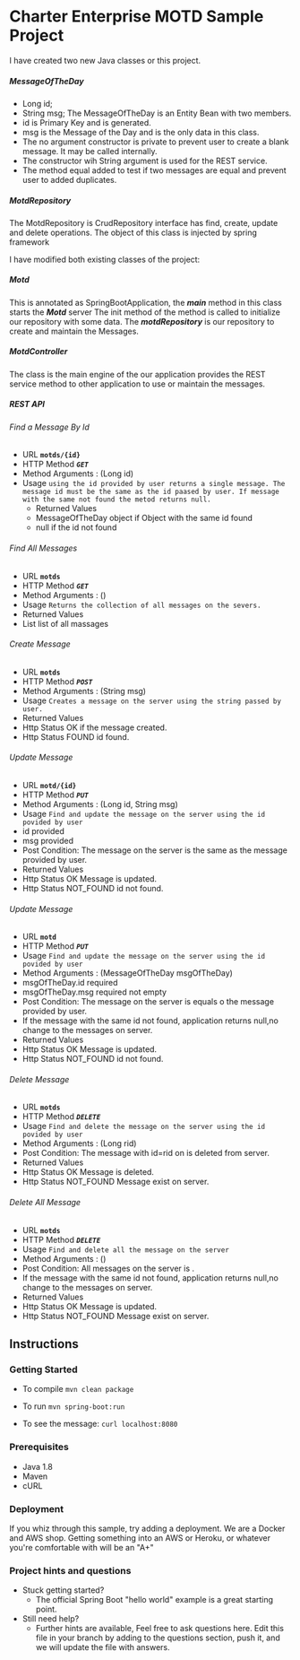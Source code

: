 # Charter Enterprise MOTD Sample Project
I have created two new Java classes or this project.
##### MessageOfTheDay
* Long id;
* String msg;
The MessageOfTheDay is an Entity Bean with two members.
* id is Primary Key and is generated.
* msg is the Message of the Day and is the only data in this class.
* The no argument constructor is private to prevent user to create a blank message. It may be called internally.
* The constructor wih String argument is used for the REST service. 
* The method equal added to test if two messages are equal and prevent user to added duplicates.  
##### MotdRepository
The MotdRepository is CrudRepository interface has find, create, update and delete operations. 
The object of this class is injected by spring framework

I have modified both existing classes of the project:
##### Motd 
This is annotated as SpringBootApplication, the **_main_** method in this class starts the **_Motd_** server
The init method of the method is called to initialize our repository with some data.
The **_motdRepository_** is our repository to create and maintain the Messages.   
##### MotdController
The class is the main engine of the our application provides the REST service method to other application to use or maintain the messages.   
##### REST API  
###### Find a Message By Id 
* URL **`motds/{id}`**  
* HTTP Method **_`GET`_**
* Method Arguments :  (Long id)
* Usage `using the id provided by user returns a single message. The message id must be the same as the id paased by user.
 If message with the same not found the metod returns null. ` 
  * Returned Values 
  * MessageOfTheDay object if Object with the same id found
  * null if the id not found
###### Find All Messages
 * URL **`motds`** 
 * HTTP Method _**`GET`**_
 * Method Arguments :  ()
 * Usage `Returns the collection of all messages on the severs.` 
 * Returned Values 
 * List<MessageOfTheDay> list of all massages 
###### Create Message
 * URL **`motds`** 
 * HTTP Method **_`POST`_**
 * Method Arguments :  (String msg)
 * Usage `Creates a message on the server using the string passed by user.`
 * Returned Values 
 * Http Status OK       if the message created.
 * Http Status FOUND    id found.

###### Update Message
* URL **`motd/{id}`** 
* HTTP Method **_`PUT`_**
* Method Arguments :  (Long id, String msg)
* Usage `Find and update the message on the server using the id povided by user`
* id provided 
* msg provided
* Post Condition: The message on the server is the same as the message provided by user.
* Returned Values 
* Http Status OK        Message is updated.
* Http Status NOT_FOUND id not found.
###### Update Message
* URL **`motd`** 
* HTTP Method **_`PUT`_**
* Usage `Find and update the message on the server using the id povided by user`
* Method Arguments :  (MessageOfTheDay msgOfTheDay)
* msgOfTheDay.id required 
* msgOfTheDay.msg required not empty
* Post Condition: The message on the server is equals o the message provided by user.
* If the message with the same id not found, application returns null,no change to the messages on server.
* Returned Values 
* Http Status OK        Message is updated.
* Http Status NOT_FOUND id not found.
###### Delete Message
* URL **`motds`** 
* HTTP Method **_`DELETE`_**
* Usage `Find and delete the message on the server using the id povided by user`
* Method Arguments :  (Long rid)
* Post Condition: The message with id=rid on is deleted from server.
* Returned Values 
* Http Status OK        Message is deleted.
* Http Status NOT_FOUND Message exist on server.
###### Delete All Message
* URL **`motds`** 
* HTTP Method **_`DELETE`_**
* Usage `Find and delete all the message on the server`
* Method Arguments :  ()
* Post Condition: All messages on the server is .
* If the message with the same id not found, application returns null,no change to the messages on server.
* Returned Values 
* Http Status OK        Message is updated.
* Http Status NOT_FOUND Message exist on server.
## Instructions


### Getting Started
* To compile
```mvn clean package```

* To run
```mvn spring-boot:run```

* To see the message:
```curl localhost:8080```

### Prerequisites
* Java 1.8
* Maven
* cURL
  
### Deployment
If you whiz through this sample, try adding a deployment.   We are a Docker and AWS shop.  Getting something into an AWS or Heroku, or whatever you're comfortable with will be an "A+"

### Project hints and questions
* Stuck getting started?
  * The official Spring Boot "hello world" example is a great starting point.
* Still need help?
  * Further hints are available, Feel free to ask questions here.  Edit this file in your branch by adding to the questions section, push it, and we will update the file with answers. 